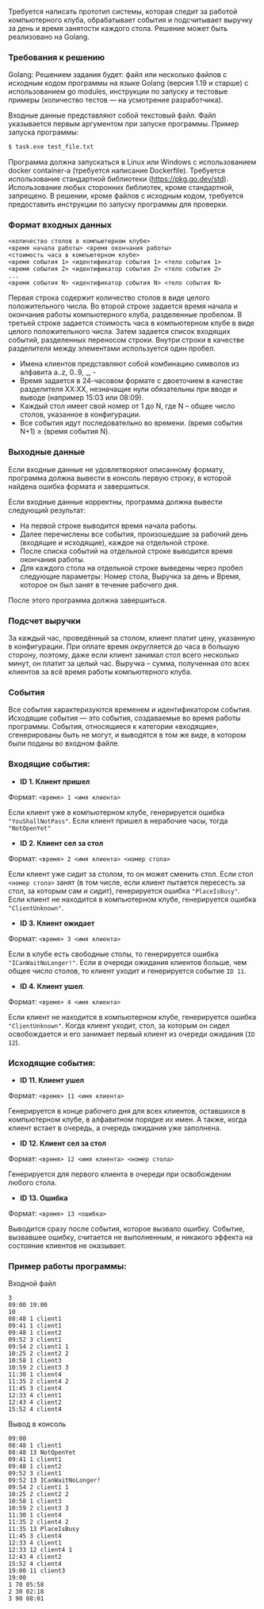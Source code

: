 Требуется написать прототип системы, которая следит за работой компьютерного
клуба, обрабатывает события и подсчитывает выручку за день и время занятости
каждого стола. Решение может быть реализовано на Golang.

### Требования к решению

Golang:
Решением задания будет: файл или несколько файлов с исходным кодом программы на
языке Golang (версия 1.19 и старше) с использованием go modules, инструкции по
запуску и тестовые примеры (количество тестов — на усмотрение разработчика).

Входные данные представляют собой текстовый файл. Файл указывается первым
аргументом при запуске программы. Пример запуска программы:
```sh
$ task.exe test_file.txt
```

Программа должна запускатьcя в Linux или Windows с использованием docker
container-a (требуется написание Dockerfile). Требуется использование
стандартной библиотеки (https://pkg.go.dev/std). Использование любых сторонних
библиотек, кроме стандартной, запрещено. В решении, кроме файлов с исходным
кодом, требуется предоставить инструкции по запуску программы для проверки.

### Формат входных данных
```
<количество столов в компьютерном клубе>
<время начала работы> <время окончания работы>
<стоимость часа в компьютерном клубе>
<время события 1> <идентификатор события 1> <тело события 1>
<время события 2> <идентификатор события 2> <тело события 2>
...
<время события N> <идентификатор события N> <тело события N>
```

Первая строка содержит количество столов в виде целого положительного числа. Во
второй строке задается время начала и окончания работы компьютерного клуба,
разделенные пробелом. В третьей строке задается стоимость часа в компьютерном
клубе в виде целого положительного числа. Затем задается список входящих
событий, разделенных переносом строки. Внутри строки в качестве разделителя
между элементами используется один пробел.

* Имена клиентов представляют собой комбинацию символов из алфавита a..z, 0..9,
  _, -
* Время задается в 24-часовом формате с двоеточием в качестве разделителя XX:XX,
  незначащие нули обязательны при вводе и выводе (например 15:03 или 08:09).
* Каждый стол имеет свой номер от 1 до N, где N – общее число столов, указанное
  в конфигурации.
* Все события идут последовательно во времени. (время события N+1) ≥ (время
  события N).

### Выходные данные
Если входные данные не удовлетворяют описанному формату, программа должна
вывести в консоль первую строку, в которой найдена ошибка формата и завершиться.

Если входные данные корректны, программа должна вывести следующий результат:
* На первой строке выводится время начала работы.
* Далее перечислены все события, произошедшие за рабочий день (входящие и
  исходящие), каждое на отдельной строке.
* После списка событий на отдельной строке выводится время окончания работы.
* Для каждого стола на отдельной строке выведены через пробел следующие
  параметры: Номер стола, Выручка за день и Время, которое он был занят в
  течение рабочего дня.

После этого программа должна завершиться.

### Подсчет выручки
За каждый час, проведённый за столом, клиент платит цену, указанную в
конфигурации. При оплате время округляется до часа в большую сторону, поэтому,
даже если клиент занимал стол всего несколько минут, он платит за целый час.
Выручка – сумма, полученная ото всех клиентов за всё время работы компьютерного
клуба.

### События
Все события характеризуются временем и идентификатором события. Исходящие
события — это события, создаваемые во время работы программы. События,
относящиеся к категории «входящие», сгенерированы быть не могут, и выводятся в
том же виде, в котором были поданы во входном файле.

### Входящие события:
- **ID 1. Клиент пришел**

Формат: ```<время> 1 <имя клиента>```

Если клиент уже в компьютерном клубе, генерируется ошибка
```"YouShallNotPass"```. Если клиент пришел в нерабочие часы, тогда
```"NotOpenYet"```

- **ID 2. Клиент сел за стол**

Формат: ```<время> 2 <имя клиента> <номер стола>```

Если клиент уже сидит за столом, то он может сменить стол. Если стол ```<номер
стола>``` занят (в том числе, если клиент пытается пересесть за стол, за которым
сам и сидит), генерируется ошибка ```"PlaceIsBusy"```. Если клиент не находится в
компьютерном клубе, генерируется ошибка ```"ClientUnknown"```.

- **ID 3. Клиент ожидает**

Формат: ```<время> 3 <имя клиента>```

Если в клубе есть свободные столы, то генерируется ошибка ```"ICanWaitNoLonger!"```.
Если в очереди ожидания клиентов больше, чем общее число столов, то клиент
уходит и генерируется событие ```ID 11```.

- **ID 4. Клиент ушел**.

Формат: ```<время> 4 <имя клиента>```

Если клиент не находится в компьютерном клубе, генерируется ошибка
```"ClientUnknown"```. Когда клиент уходит, стол, за которым он сидел
освобождается и его занимает первый клиент из очереди ожидания (```ID 12```).

### Исходящие события:
- **ID 11. Клиент ушел**

Формат: ```<время> 11 <имя клиента>```

Генерируется в конце рабочего дня для всех клиентов, оставшихся в компьютерном
клубе, в алфавитном порядке их имен. А также, когда клиент встает в очередь, а
очередь ожидания уже заполнена.

- **ID 12. Клиент сел за стол**

Формат: ```<время> 12 <имя клиента> <номер стола>```

Генерируется для первого клиента в очереди при освобождении любого стола.

- **ID 13. Ошибка**

Формат: ```<время> 13 <ошибка>```

Выводится сразу после события, которое вызвало ошибку. Событие, вызвавшее
ошибку, считается не выполненным, и никакого эффекта на состояние клиентов не
оказывает.

### Пример работы программы:
Входной файл
```
3
09:00 19:00
10
08:48 1 client1
09:41 1 client1
09:48 1 client2
09:52 3 client1
09:54 2 client1 1
10:25 2 client2 2
10:58 1 client3
10:59 2 client3 3
11:30 1 client4
11:35 2 client4 2
11:45 3 client4
12:33 4 client1
12:43 4 client2
15:52 4 client4
```

Вывод в консоль
```
09:00
08:48 1 client1
08:48 13 NotOpenYet
09:41 1 client1
09:48 1 client2
09:52 3 client1
09:52 13 ICanWaitNoLonger!
09:54 2 client1 1
10:25 2 client2 2
10:58 1 client3
10:59 2 client3 3
11:30 1 client4
11:35 2 client4 2
11:35 13 PlaceIsBusy
11:45 3 client4
12:33 4 client1
12:33 12 client4 1
12:43 4 client2
15:52 4 client4
19:00 11 client3
19:00
1 70 05:58
2 30 02:18
3 90 08:01
```
